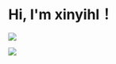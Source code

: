 Hi, I'm xinyihl！
==================

![](https://github-readme-stats.vercel.app/api?username=xinyihl&show_icons=true)

![](https://github-readme-stats.vercel.app/api/top-langs/?username=xinyihl&layout=compact)
